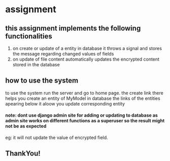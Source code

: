 # assignment

## this assignment implements the following functionalities
1. on create or update of a entity in database it throws a signal and stores the message regarding changed values of fields
2. on update of file content automatically updates the encrypted content stored in the database

## how to use the system
to use the system run the server and go to home page.
the create link there helps you create an entity of MyModel in database
the links of the entities apearing below it aloow you update corresponding entity

#### note: dont use django admin site for adding or updating to database as admin site works on different functions as a superuser so the result might not be as expected
eg: it will not update the value of encrypted field.

## ThankYou!
